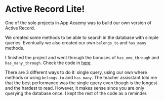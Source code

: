 # Active Record Lite!

One of the solo projects in App Acaemy was to build our own version of Active Record.

We created some methods to be able to search in the database with simple queries.
Eventually we also created our own `belongs_to` and `has_many` methods.

I finished the project and went through the bonuses of `has_one_through` and `has_many_through`. Check the code in 
[here](https://github.com/lmuntaner/own_activerecord/blob/master/lib/04_associatable2.rb).

There are 3 different ways to do it: single query, using our own where methods or using `belongs_to` and `has_many`. The teacher assisstant told me that the best performance was the single query even though is the longest and the hardest to read. However, it makes sense since you are only querying the database once. I kept the rest of the code as a reminder.
